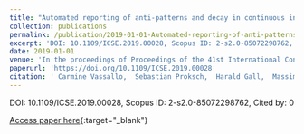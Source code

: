 ```yaml
---
title: "Automated reporting of anti-patterns and decay in continuous integration"
collection: publications
permalink: /publication/2019-01-01-Automated-reporting-of-anti-patterns-and-decay-in-continuous-integration
excerpt: 'DOI: 10.1109/ICSE.2019.00028, Scopus ID: 2-s2.0-85072298762, Cited by: 0'
date: 2019-01-01
venue: 'In the proceedings of Proceedings of the 41st International Conference on Software Engineering, ICSE 2019, Montreal, QC, Canada, May 25-31, 2019'
paperurl: 'https://doi.org/10.1109/ICSE.2019.00028'
citation: ' Carmine Vassallo,  Sebastian Proksch,  Harald Gall,  Massimiliano Di, &quot;Automated reporting of anti-patterns and decay in continuous integration.&quot; In the proceedings of Proceedings of the 41st International Conference on Software Engineering, ICSE 2019, Montreal, QC, Canada, May 25-31, 2019, 2019.'
---
```

DOI: 10.1109/ICSE.2019.00028, Scopus ID: 2-s2.0-85072298762, Cited by: 0

[Access paper here](https://doi.org/10.1109/ICSE.2019.00028){:target="_blank"}
